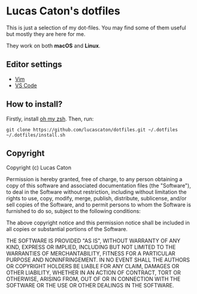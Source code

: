 # Lucas Caton's dotfiles

This is just a selection of my dot-files.
You may find some of them useful but mostly they are here for me.

They work on both **macOS** and **Linux**.

## Editor settings

- [Vim](https://github.com/lucascaton/vimfiles)
- [VS Code](https://github.com/lucascaton/dotfiles/tree/main/other_files/vscode)

## How to install?

Firstly, install [oh my zsh](https://github.com/robbyrussell/oh-my-zsh). Then, run:

    git clone https://github.com/lucascaton/dotfiles.git ~/.dotfiles
    ~/.dotfiles/install.sh

## Copyright

Copyright (c) Lucas Caton

Permission is hereby granted, free of charge, to any person obtaining a copy of this software and associated documentation files (the "Software"), to deal in the Software without restriction, including without limitation the rights to use, copy, modify, merge, publish, distribute, sublicense, and/or sell copies of the Software, and to permit persons to whom the Software is furnished to do so, subject to the following conditions:

The above copyright notice and this permission notice shall be included in all copies or substantial portions of the Software.

THE SOFTWARE IS PROVIDED "AS IS", WITHOUT WARRANTY OF ANY KIND, EXPRESS OR IMPLIED, INCLUDING BUT NOT LIMITED TO THE WARRANTIES OF MERCHANTABILITY, FITNESS FOR A PARTICULAR PURPOSE AND NONINFRINGEMENT. IN NO EVENT SHALL THE AUTHORS OR COPYRIGHT HOLDERS BE LIABLE FOR ANY CLAIM, DAMAGES OR OTHER LIABILITY, WHETHER IN AN ACTION OF CONTRACT, TORT OR OTHERWISE, ARISING FROM, OUT OF OR IN CONNECTION WITH THE SOFTWARE OR THE USE OR OTHER DEALINGS IN THE SOFTWARE.
